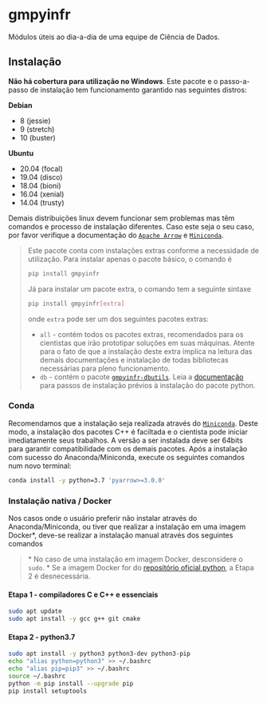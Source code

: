 # gmpyinfr

Módulos úteis ao dia-a-dia de uma equipe de Ciência de Dados.

## Instalação

**Não há cobertura para utilização no Windows**. Este pacote e o passo-a-passo de instalação tem funcionamento garantido nas seguintes distros:

**Debian**

- 8 (jessie)
- 9 (stretch)
- 10 (buster)

**Ubuntu**

- 20.04 (focal)
- 19.04 (disco)
- 18.04 (bioni)
- 16.04 (xenial)
- 14.04 (trusty)

Demais distribuições linux devem funcionar sem problemas mas têm comandos e processo de instalação diferentes. Caso este seja o seu caso, por favor verifique a documentação do [`Apache Arrow`](https://arrow.apache.org/install/) e [`Miniconda`](https://docs.conda.io/en/latest/miniconda.html).

> Este pacote conta com instalações extras conforme a necessidade de utilização. Para instalar apenas o pacote básico, o comando é
>
> ```bash
> pip install gmpyinfr
> ```
>
> Já para instalar um pacote extra, o comando tem a seguinte sintaxe
>
> ```bash
> pip install gmpyinfr[extra]
> ```
>
> onde `extra` pode ser um dos seguintes pacotes extras:
>
> - `all` - contém todos os pacotes extras, recomendados para os cientistas que irão prototipar soluções em suas máquinas. Atente para o fato de que a instalação deste extra implica na leitura das demais documentações e instalação de todas bibliotecas necessárias para pleno funcionamento.
> - `db` - contém o pacote [`gmpyinfr-dbutils`](https://github.com/anewmanvs/gmpyinfr_dbutils). Leia a [documentação](https://github.com/anewmanvs/gmpyinfr_dbutils) para passos de instalação prévios à instalação do pacote python.

### Conda

Recomendamos que a instalação seja realizada através do [`Miniconda`](https://docs.conda.io/en/latest/miniconda.html). Deste modo, a instalação dos pacotes C++ é faciltada e o cientista pode iniciar imediatamente seus trabalhos. A versão a ser instalada deve ser 64bits para garantir compatibilidade com os demais pacotes. Após a instalação com sucesso do Anaconda/Miniconda, execute os seguintes comandos num novo terminal:

```bash
conda install -y python=3.7 'pyarrow>=3.0.0'
```

### Instalação nativa / Docker

Nos casos onde o usuário preferir não instalar através do Anaconda/Miniconda, ou tiver que realizar a instalação em uma imagem Docker*, deve-se realizar a instalação manual através dos seguintes comandos

> \* No caso de uma instalação em imagem Docker, desconsidere o `sudo`.
> \* Se a imagem Docker for do [repositório oficial python](https://hub.docker.com/_/python), a Etapa 2 é desnecessária.

#### Etapa 1 - compiladores C e C++ e essenciais

```bash
sudo apt update
sudo apt install -y gcc g++ git cmake
```

#### Etapa 2 - python3.7

```bash
sudo apt install -y python3 python3-dev python3-pip
echo "alias python=python3" >> ~/.bashrc
echo "alias pip=pip3" >> ~/.bashrc
source ~/.bashrc
python -m pip install --upgrade pip
pip install setuptools
```

